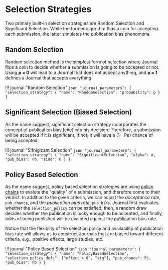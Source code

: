 # Selection Strategies

Two primary built-in selection strategies are Random Selection and Significant Selection. While the former algorithm flips a coin for accepting each submission, the latter simulates the publication bias phenomena.

## Random Selection

Random selection method is the simplest form of selection where Journal flips a coin to decide whether a submission is going to be accepted or not. Using **p = 0** will lead to a Journal that does not accept anything, and **p = 1** defines a Journal that accepts everything.

!!! journal "Random Selection"
	```json
	"journal_parameters": {
		"selection_strategy": {
			"name": "RandomSelection",
			"probability": p
		}
	}
	```


## Significant Selection (Biased Selection)

As the name suggest, significant selection strategy incorporates the concept of publication bias [cite] into his decision. Therefore, a submission will be accepted if it is significant, if not, it will have a (1 - Pʙ) chance of being accepted.


!!! journal "Sifnigicant Selection"
	```json
	"journal_parameters": {
		"selection_strategy": {
			"name": "SignificantSelection",
			"alpha": ɑ,
			"pub_bias": Pb,
			"side": 0
		}
	}
	```


## Policy Based Selection

As the name suggest, policy based selection strategies are using [policy chains](/decision-strategies.md#policy-chain) to evalute the "quality" of a submission, and therefore come to their verdict. In addition to the given criteria, we can adjust the *acceptance rate*, `pub_chance`, and the *publication bias rate*, `pub_bias`. Journal first evaluates whether the `selection_policy` can be satisfied; then, a random draw decides whether the publication is lucky enough to be accepted, and finally, odds of being published will be evaluted against the publication bias rate.

Notice that the flexibilty of the selection policy and availability of publication bias rate will allows us to construct Journals that are biased toward different criteria, e.g., positive effects, large studies, etc.


!!! journal "Policy Based Selection"
	```json
	"journal_parameters": {
		"selection_strategy": {
			"name": "PolicyBasedSelection",
			"selection_policy_defs": ["effect > 0", "sig"],
			"pub_chance": Pc,
			"pub_bias": Pb
		}
	}
	```
